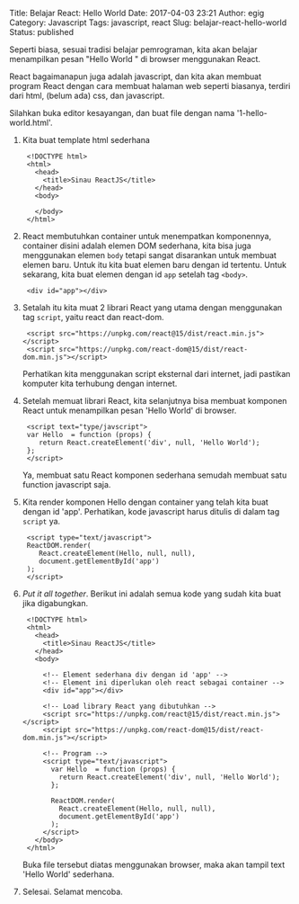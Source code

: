 Title: Belajar React: Hello World
Date: 2017-04-03 23:21
Author: egig
Category: Javascript
Tags: javascript, react
Slug: belajar-react-hello-world
Status: published

Seperti biasa, sesuai tradisi belajar pemrograman, kita akan belajar menampilkan pesan "Hello World " di browser menggunakan React.

React bagaimanapun juga adalah javascript, dan kita akan membuat program React dengan cara membuat halaman web seperti biasanya, terdiri dari html, (belum ada) css, dan javascript.

Silahkan buka editor kesayangan, dan buat file dengan nama '1-hello-world.html'.

1. Kita buat template html sederhana

        <!DOCTYPE html>
        <html>
          <head>
            <title>Sinau ReactJS</title>
          </head>
          <body>
            
          </body>
        </html>

2. React membutuhkan container untuk menempatkan komponennya, container disini adalah elemen DOM sederhana, kita bisa juga menggunakan elemen `body` tetapi sangat disarankan untuk membuat elemen baru. Untuk itu kita buat elemen baru dengan id tertentu. Untuk sekarang, kita buat elemen dengan id 
`app` setelah tag `<body>`.
    
        <div id="app"></div>


3. Setalah itu kita muat 2 librari React yang utama dengan menggunakan tag `script`, yaitu react dan react-dom.

    
        <script src="https://unpkg.com/react@15/dist/react.min.js"></script>
        <script src="https://unpkg.com/react-dom@15/dist/react-dom.min.js"></script>

    Perhatikan kita menggunakan script eksternal dari internet, jadi pastikan komputer kita terhubung dengan internet.


3. Setelah memuat librari React, kita selanjutnya bisa membuat komponen React untuk menampilkan pesan 'Hello World' di browser.


        <script text="type/javscript">
        var Hello  = function (props) {
           return React.createElement('div', null, 'Hello World');
        };
        </script>

    Ya, membuat satu React komponen sederhana semudah membuat satu function javascript saja.


5. Kita render komponen Hello dengan container yang telah kita buat dengan id 'app'. Perhatikan, kode javascript harus ditulis di dalam tag `script` ya.


        <script type="text/javascript">
        ReactDOM.render(
           React.createElement(Hello, null, null),
           document.getElementById('app')
        );
        </script>

6. *Put it all together*. Berikut ini adalah semua kode yang sudah kita buat jika digabungkan.


        <!DOCTYPE html>
        <html>
          <head>
            <title>Sinau ReactJS</title>
          </head>
          <body>
        
            <!-- Element sederhana div dengan id 'app' -->
            <!-- Element ini diperlukan oleh react sebagai container -->
            <div id="app"></div>
        
            <!-- Load library React yang dibutuhkan -->
            <script src="https://unpkg.com/react@15/dist/react.min.js"></script>
            <script src="https://unpkg.com/react-dom@15/dist/react-dom.min.js"></script>
        
            <!-- Program -->
            <script type="text/javascript">
              var Hello  = function (props) {
                return React.createElement('div', null, 'Hello World');
              };
        
              ReactDOM.render(
                React.createElement(Hello, null, null),
                document.getElementById('app')
              );
            </script>
          </body>
        </html>


    Buka file tersebut diatas menggunakan browser, maka akan tampil text 'Hello World' sederhana.


7. Selesai. Selamat mencoba.


